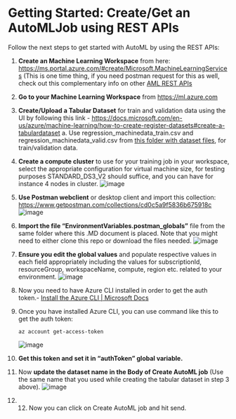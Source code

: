 # Getting Started: Create/Get an AutoMLJob using REST APIs

Follow the next steps to get started with AutoML by using the REST APIs:

1. **Create an Machine Learning Workspace** from here: https://ms.portal.azure.com/#create/Microsoft.MachineLearningServices (This is one time thing, if you need postman request for this as well, check out this complementary info on other [AML REST APIs](docs/rest-apis/aml-rest-apis.MD)
2. **Go to your Machine Learning Workspace** from https://ml.azure.com
3. **Create/Upload a Tabular Dataset** for train and validation data using the UI by following this link - https://docs.microsoft.com/en-us/azure/machine-learning/how-to-create-register-datasets#create-a-tabulardataset
    a.	Use regression_machinedata_train.csv and regression_machinedata_valid.csv from [this folder with dataset files](/datasets/regression/regression_machinedata_sample), for train/validation data.
4. **Create a compute cluster** to use for your training job in your workspace, select the appropriate configuration for virtual machine size, for testing purposes STANDARD_DS3_V2 should suffice, and you can have for instance 4 nodes in cluster.
    ![image](https://user-images.githubusercontent.com/1712635/115306947-65dc6c00-a11d-11eb-8455-867c85e5e82c.png)
5.	**Use Postman webclient** or desktop client and import this collection: https://www.getpostman.com/collections/cd0c5a9f5836b675918c
    ![image](https://user-images.githubusercontent.com/1712635/115307303-db483c80-a11d-11eb-98a3-758e6518ab64.png)
6. **Import the file “EnvironmentVariables.postman_globals”** file from the same folder where this .MD document is placed. Note that you might need to either clone this repo or download the files needed.
    ![image](https://user-images.githubusercontent.com/1712635/115307786-95d83f00-a11e-11eb-825d-60e65186264d.png)
7. **Ensure you edit the global values** and populate respective values in each field appropriately including the values for subscriptionId, resourceGroup, workspaceName, compute, region etc. related to your environment.
    ![image](https://user-images.githubusercontent.com/1712635/115308156-244cc080-a11f-11eb-893a-429ceead759f.png)
8.	Now you need to have Azure CLI installed in order to get the auth token.- [Install the Azure CLI | Microsoft Docs](https://docs.microsoft.com/en-us/cli/azure/install-azure-cli)
9.	Once you have installed Azure CLI, you can use command like this to get the auth token:

    `az account get-access-token`
    
    ![image](https://user-images.githubusercontent.com/1712635/115308735-09c71700-a120-11eb-9153-db47406ffa07.png)
    
10.	**Get this token and set it in “authToken” global variable.**
11.	Now **update the dataset name in the Body of Create AutoML job** (Use the same name that you used while creating the tabular dataset in step 3 above).
     ![image](https://user-images.githubusercontent.com/1712635/115308900-59a5de00-a120-11eb-847f-93a6502959ed.png)
13.	12.	Now you can click on Create AutoML job and hit send.
